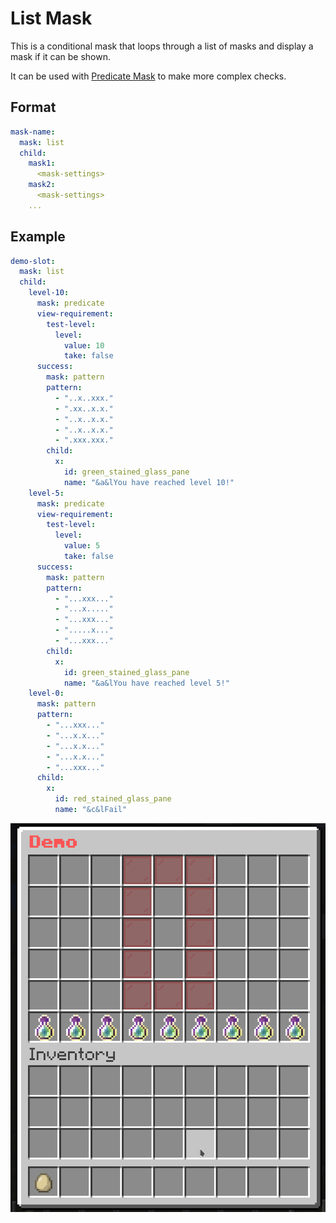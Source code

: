 # List Mask

This is a conditional mask that loops through a list of masks and display a mask if it can be shown.

It can be used with [Predicate Mask](./predicate-mask.md) to make more complex checks.

## Format

```yaml
mask-name:
  mask: list
  child:
    mask1:
      <mask-settings>
    mask2:
      <mask-settings>
    ...
```

## Example

```yaml
demo-slot:
  mask: list
  child:
    level-10:
      mask: predicate
      view-requirement:
        test-level:
          level: 
            value: 10
            take: false
      success:
        mask: pattern
        pattern:
          - "..x..xxx."
          - ".xx..x.x."
          - "..x..x.x."
          - "..x..x.x."
          - ".xxx.xxx."
        child:
          x:
            id: green_stained_glass_pane
            name: "&a&lYou have reached level 10!"
    level-5:
      mask: predicate
      view-requirement:
        test-level:
          level: 
            value: 5
            take: false
      success:
        mask: pattern
        pattern:
          - "...xxx..."
          - "...x....."
          - "...xxx..."
          - ".....x..."
          - "...xxx..."
        child:
          x:
            id: green_stained_glass_pane
            name: "&a&lYou have reached level 5!"
    level-0:
      mask: pattern
      pattern:
        - "...xxx..."
        - "...x.x..."
        - "...x.x..."
        - "...x.x..."
        - "...xxx..."
      child:
        x:
          id: red_stained_glass_pane
          name: "&c&lFail"
```

![List 1](./images/list-1.gif)